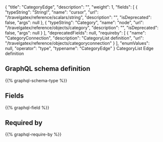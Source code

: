 {
  "title": "CategoryEdge",
  "description": "",
  "weight": 1,
  "fields": [
    {
      "typeString": "String!",
      "name": "cursor",
      "url": "/travelgatex/reference/scalars/string",
      "description": "",
      "isDeprecated": false,
      "args": null
    },
    {
      "typeString": "Category",
      "name": "node",
      "url": "/travelgatex/reference/objects/category",
      "description": "",
      "isDeprecated": false,
      "args": null
    }
  ],
  "deprecatedFields": null,
  "requireby": [
    {
      "name": "CategoryConnection",
      "description": "CategoryList definition",
      "url": "/travelgatex/reference/objects/categoryconnection"
    }
  ],
  "enumValues": null,
  "operator": "type",
  "typename": "CategoryEdge"
}
CategoryList Edge definition
## GraphQL schema definition

{{% graphql-schema-type %}}

## Fields

{{% graphql-field %}}

## Required by

{{% graphql-require-by %}}
